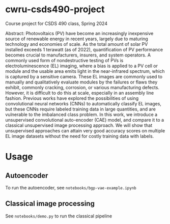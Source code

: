 # cwru-csds490-project
Course project for CSDS 490 class, Spring 2024

Abstract:
Photovoltaics (PV) have become an increasingly inexpensive source of renewable energy in recent years, largely due to maturing technology and economies of scale. 
As the total amount of solar PV installed exceeds 1 terawatt (as of 2022), quantification of PV performance becomes crucial to manufacturers, insurers, and system operators. 
A commonly used form of nondestructive testing of PVs is electroluminescence (EL) imaging, where a bias is applied to a PV cell or module and the usable area emits light in the near-infrared spectrum, which is captured by a sensitive camera. 
These EL images are commonly used to manually and qualitatively evaluate modules by the failures or flaws they exhibit, commonly cracking, corrosion, or various manufacturing defects. 
However, it is difficult to do this at scale, especially in an assembly line fashion. 
Previous works have explored the possibilities of using convolutional neural networks (CNNs) to automatically classify EL images, but these CNNs require labeled training data in large quantities, and are vulnerable to the imbalanced class problem. 
In this work, we introduce a unsupervised convolutional auto-encoder (CAE) model, and compare it to a classical unsupervised image processing approach. 
We will show that unsupervised approaches can attain very good accuracy scores on multiple EL image datasets without the need for costly training data with labels.

# Usage
## Autoencoder
To run the autoencoder, see `notebooks/bgp-vae-example.ipynb`
## Classical image processing
See `notebooks/demo.py` to run the classical pipeline

